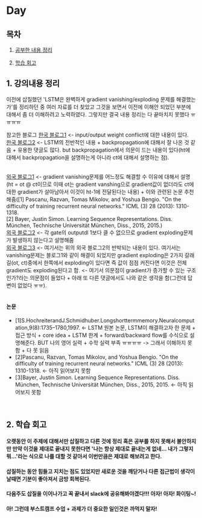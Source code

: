<!--
구조
*
    *
        * <br>
            &nbsp; - &nbsp; <br>
                &nbsp;&nbsp;&nbsp;&nbsp; ‣ &nbsp; <br>
                    &nbsp;&nbsp;&nbsp;&nbsp;&nbsp;&nbsp;&nbsp;&nbsp; * &nbsp; <br>
-->

# Day 

## 목차 

1. [공부한 내용 정리](#1-공부한-내용-정리)

2. [학습 회고](#2-학습-회고)

## 1. 강의내용 정리

이전에 삽질했던 'LSTM은 완벽하게 gradient vanishing/exploding 문제를 해결했는가'를 정리하던 중 여러 자료를 더 찾았고 그것을 보면서 이전에 이해안 되었던 부분에 대해서 좀 더 이해하려고 노력하였다. 그렇지만 결국 내용 정리는 다 끝마치지 못했다 ㅠㅠㅠㅠ

참고한 블로그 
[한국 블로그1](https://wegonnamakeit.tistory.com/7) <- input/output weight conflict에 대한 내용이 있다. <br>
[한국 블로그2](https://ratsgo.github.io/natural%20language%20processing/2017/03/09/rnnlstm/) <- LSTM의 전반적인 내용 + backpropagation에 대해서 잘 나온 것 같음 + 유용한 댓글도 많다. but backpropagation에서 의문이 드는 내용이 있다(ht에 대해서 backpropagation을 설명하는게 아니라 ct에 대해서 설명하는 점).<br><br>

[외국 블로그1](https://stats.stackexchange.com/questions/185639/how-does-lstm-prevent-the-vanishing-gradient-problem) <- gradient vanishing문제를 어느정도 해결할 수 이유에 대해서 설명(ht = ot @ ct이므로 이때 ot는 gradient vanshing으로 gradient값이 없더라도 ct에 대한 gradient가 살아남아서 이것이 ht-1에 전달된다는 내용) + 이와 관련된 논문 추천해줌([1] Pascanu, Razvan, Tomas Mikolov, and Yoshua Bengio. "On the difficulty of training recurrent neural networks." ICML (3) 28 (2013): 1310-1318.<br>[2] Bayer, Justin Simon. Learning Sequence Representations. Diss. München, Technische Universität München, Diss., 2015, 2015.)<br>
[외국 블로그2](https://www.quora.com/How-does-LSTM-help-prevent-the-vanishing-and-exploding-gradient-problem-in-a-recurrent-neural-network) <- 각 gate의 outputdl 1보다 클 수 없으므로 gradient exploding문제가 발생하지 않는다고 설명해줌<br>
[외국 블로그3](https://www.reddit.com/r/MachineLearning/comments/34piyi/why_can_constant_error_carousels_cecs_prevent/) <- 여기서는 위의 외국 블로그2의 반박되는 내용이 있다. 여기서는 vanishing문제는 블로그1와 같이 해결이 되었지만 gradient exploding은 2가지 갈래길(ot, ct)중에서 한쪽에서 exploding이 있다면 즉 값이 점점 커진다면 이것은 전체 gradient도 exploding된다고 함. <- 여기서 의문점이 gradient가 증가할 수 있는 구조인가?라는 의문점이 들었다 + 아래 또 다른 댓글에서도 나와 같은 생각을 함(그런데 답변이 없었다 ㅠㅠ).<br>
<br>

#### 논문<br>
- [1]S.HochreiterandJ.Schmidhuber.Longshorttermmemory.Neuralcomputation,9(8):1735–1780,1997. <- LSTM 원본 논문, LSTM이 해결하고자 한 문제 + 접근 방식 + core idea + LSTM 한계 + forward/backward flow를 수식으로 설명해준다. BUT 나의 영어 실력 + 수학 실력 부족 ㅠㅠㅠㅠ -> 그래서 이해하지 못함 + 다 못 읽음
- [2]Pascanu, Razvan, Tomas Mikolov, and Yoshua Bengio. "On the difficulty of training recurrent neural networks." ICML (3) 28 (2013): 1310-1318. <- 아직 읽어보지 못함
- [3]Bayer, Justin Simon. Learning Sequence Representations. Diss. München, Technische Universität München, Diss., 2015, 2015. <- 아직 읽어보지 못함

<br>

## 2. 학습 회고

#### 오랫동안 이 주제에 대해서만 삽질하고 다른 것에 정리 혹은 공부를 하지 못해서 불안하지만 만약 이것을 제대로 끝내지 못한다면 '나는 항상 제대로 끝내는게 없네... 내가 그렇지 뭐...'라는 식으로 나를 대할 것 같아서 이번만큼은 제대로 해보려고 한다.
#### 삽질하는 동안 힘들고 지치는 점도 있었지만 새로운 것을 깨닫거나 다른 접근법이 생각이 날때면 기분이 좋아져서 금방 회복된다.
#### 다음주도 삽질을 이어나가고 꼭 끝내서 slack에 공유해봐야겠다!!! 아자! 아자! 화이팅~!
#### 아! 그런데 부스트캠프 수업 + 과제가 더 중요한 일인것은 까먹지 말자!

<br>